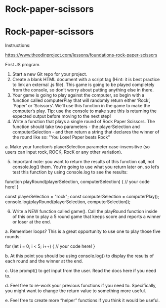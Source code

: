 # Rock-paper-scissors
# Rock-paper-scissors

Instructions:

https://www.theodinproject.com/lessons/foundations-rock-paper-scissors

First JS program.

1. Start a new Git repo for your project.
2. Create a blank HTML document with a script tag (Hint: it is best practice to link an external .js file). This game is going to be played completely from the console, so don’t worry about putting anything else in there.
3. Your game is going to play against the computer, so begin with a function called computerPlay that will randomly return either ‘Rock’, ‘Paper’ or ‘Scissors’. We’ll use this function in the game to make the computer’s play. Tip: use the console to make sure this is returning the expected output before moving to the next step!
4. Write a function that plays a single round of Rock Paper Scissors. The function should take two parameters - the playerSelection and computerSelection - and then return a string that declares the winner of the round like so: "You Lose! Paper beats Rock"

a. Make your function’s playerSelection parameter case-insensitive (so users can input rock, ROCK, RocK or any other variation).

5. Important note: you want to return the results of this function call, not console.log() them. You’re going to use what you return later on, so let’s test this function by using console.log to see the results:

function playRound(playerSelection, computerSelection) {
  // your code here!
}

const playerSelection = "rock";
const computerSelection = computerPlay();
console.log(playRound(playerSelection, computerSelection));

6. Write a NEW function called game(). Call the playRound function inside of this one to play a 5 round game that keeps score and reports a winner or loser at the end.

a. Remember loops? This is a great opportunity to use one to play those five rounds:

for (let i = 0; i < 5; i++) {
   // your code here!
}

b. At this point you should be using console.log() to display the results of each round and the winner at the end.

c. Use prompt() to get input from the user. Read the docs here if you need to.

d. Feel free to re-work your previous functions if you need to. Specifically, you might want to change the return value to something more useful.

e. Feel free to create more “helper” functions if you think it would be useful.
